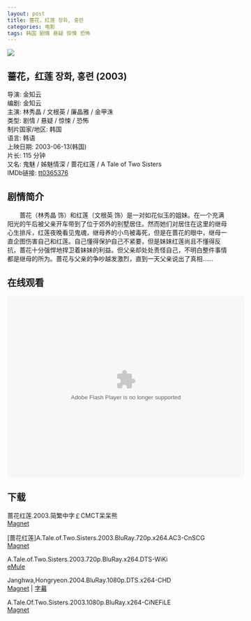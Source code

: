```yaml
---
layout: post
title: 蔷花，红莲 장화, 홍련
categories: 电影
tags: 韩国 剧情 悬疑 惊悚 恐怖
---
```


[![](http://i4.piimg.com/39fdc5038e870909t.jpg)](http://i4.piimg.com/39fdc5038e870909.jpg)

## 蔷花，红莲 장화, 홍련 (2003)
导演: 金知云  
编剧: 金知云  
主演: 林秀晶 / 文根英 / 廉晶雅 / 金甲洙  
类型: 剧情 / 悬疑 / 惊悚 / 恐怖  
制片国家/地区: 韩国  
语言: 韩语  
上映日期: 2003-06-13(韩国)  
片长: 115 分钟  
又名: 鬼魅 / 姊魅情深 / 蔷花红莲 / A Tale of Two Sisters  
IMDb链接: [tt0365376](http://www.imdb.com/title/tt0365376)

## 剧情简介
　　蔷花（林秀晶 饰）和红莲（文根英 饰）是一对如花似玉的姐妹。在一个充满阳光的午后被父亲开车带到了位于郊外的别墅居住。然而她们对居住在这里的继母心生排斥，红莲夜晚看见鬼魂，继母养的小鸟被毒死，但是在蔷花的眼中，继母一直企图伤害自己和红莲。自己懂得保护自己不紧要，但是妹妹红莲尚且不懂得反抗，蔷花十分强悍地捍卫着妹妹的利益。但父亲却处处责怪自己，不明白整件事情都是继母的所为。蔷花与父亲的争吵越发激烈，直到一天父亲说出了真相……

## 在线观看
<embed height="415" width="544" quality="high" allowfullscreen="true" type="application/x-shockwave-flash" src="http://static.hdslb.com/miniloader.swf" flashvars="aid=1793615&page=1" pluginspage="http://www.adobe.com/shockwave/download/download.cgi?P1_Prod_Version=ShockwaveFlash"></embed>

## 下载
蔷花红莲.2003.简繁中字￡CMCT呆呆熊  
[Magnet](magnet:?xt=urn:btih:7ACB977BF33D28B313891663DF1DA01DE170712E)

\[蔷花红莲\]A.Tale.of.Two.Sisters.2003.BluRay.720p.x264.AC3-CnSCG  
[Magnet](magnet:?xt=urn:btih:16E2702B6DA3F5E24A5020D85C79C2A185398B4F)

A.Tale.of.Two.Sisters.2003.720p.BluRay.x264.DTS-WiKi  
[eMule](ed2k://|file|A.Tale.of.Two.Sisters.2003.720p.BluRay.x264.DTS-WiKi.mkv|8535801507|BCAF1977122C1B709F0614D068C51C5E|h=F4PFZFCJYLKWYUFNTHSXOEMY5GYVETGH|/)

Janghwa,Hongryeon.2004.BluRay.1080p.DTS.x264-CHD  
[Magnet](magnet:?xt=urn:btih:386EB25185E743316110EB2859C23B1B2ACD2D24) | [字幕](http://7xqm73.com1.z0.glb.clouddn.com/2003/Janghwa,Hongryeon.2004.BluRay.1080p.DTS.x264-CHD.chs.rar)

A.Tale.Of.Two.Sisters.2003.1080p.BluRay.x264-CiNEFiLE  
[Magnet](magnet:?xt=urn:btih:C28EFA0B07362C7F72DCD61F9C292E5DDFDFCF15)

